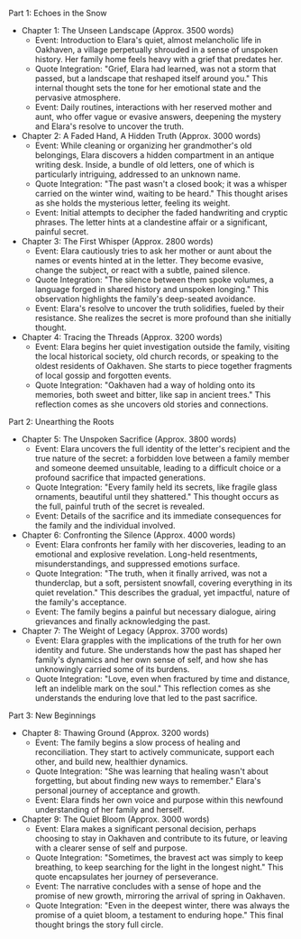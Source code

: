 Part 1: Echoes in the Snow

*   Chapter 1: The Unseen Landscape (Approx. 3500 words)
    *   Event: Introduction to Elara's quiet, almost melancholic life in Oakhaven, a village perpetually shrouded in a sense of unspoken history. Her family home feels heavy with a grief that predates her.
    *   Quote Integration: "Grief, Elara had learned, was not a storm that passed, but a landscape that reshaped itself around you." This internal thought sets the tone for her emotional state and the pervasive atmosphere.
    *   Event: Daily routines, interactions with her reserved mother and aunt, who offer vague or evasive answers, deepening the mystery and Elara's resolve to uncover the truth.
*   Chapter 2: A Faded Hand, A Hidden Truth (Approx. 3000 words)
    *   Event: While cleaning or organizing her grandmother's old belongings, Elara discovers a hidden compartment in an antique writing desk. Inside, a bundle of old letters, one of which is particularly intriguing, addressed to an unknown name.
    *   Quote Integration: "The past wasn't a closed book; it was a whisper carried on the winter wind, waiting to be heard." This thought arises as she holds the mysterious letter, feeling its weight.
    *   Event: Initial attempts to decipher the faded handwriting and cryptic phrases. The letter hints at a clandestine affair or a significant, painful secret.
*   Chapter 3: The First Whisper (Approx. 2800 words)
    *   Event: Elara cautiously tries to ask her mother or aunt about the names or events hinted at in the letter. They become evasive, change the subject, or react with a subtle, pained silence.
    *   Quote Integration: "The silence between them spoke volumes, a language forged in shared history and unspoken longing." This observation highlights the family's deep-seated avoidance.
    *   Event: Elara's resolve to uncover the truth solidifies, fueled by their resistance. She realizes the secret is more profound than she initially thought.
*   Chapter 4: Tracing the Threads (Approx. 3200 words)
    *   Event: Elara begins her quiet investigation outside the family, visiting the local historical society, old church records, or speaking to the oldest residents of Oakhaven. She starts to piece together fragments of local gossip and forgotten events.
    *   Quote Integration: "Oakhaven had a way of holding onto its memories, both sweet and bitter, like sap in ancient trees." This reflection comes as she uncovers old stories and connections.

Part 2: Unearthing the Roots

*   Chapter 5: The Unspoken Sacrifice (Approx. 3800 words)
    *   Event: Elara uncovers the full identity of the letter's recipient and the true nature of the secret: a forbidden love between a family member and someone deemed unsuitable, leading to a difficult choice or a profound sacrifice that impacted generations.
    *   Quote Integration: "Every family held its secrets, like fragile glass ornaments, beautiful until they shattered." This thought occurs as the full, painful truth of the secret is revealed.
    *   Event: Details of the sacrifice and its immediate consequences for the family and the individual involved.
*   Chapter 6: Confronting the Silence (Approx. 4000 words)
    *   Event: Elara confronts her family with her discoveries, leading to an emotional and explosive revelation. Long-held resentments, misunderstandings, and suppressed emotions surface.
    *   Quote Integration: "The truth, when it finally arrived, was not a thunderclap, but a soft, persistent snowfall, covering everything in its quiet revelation." This describes the gradual, yet impactful, nature of the family's acceptance.
    *   Event: The family begins a painful but necessary dialogue, airing grievances and finally acknowledging the past.
*   Chapter 7: The Weight of Legacy (Approx. 3700 words)
    *   Event: Elara grapples with the implications of the truth for her own identity and future. She understands how the past has shaped her family's dynamics and her own sense of self, and how she has unknowingly carried some of its burdens.
    *   Quote Integration: "Love, even when fractured by time and distance, left an indelible mark on the soul." This reflection comes as she understands the enduring love that led to the past sacrifice.

Part 3: New Beginnings

*   Chapter 8: Thawing Ground (Approx. 3200 words)
    *   Event: The family begins a slow process of healing and reconciliation. They start to actively communicate, support each other, and build new, healthier dynamics.
    *   Quote Integration: "She was learning that healing wasn't about forgetting, but about finding new ways to remember." Elara's personal journey of acceptance and growth.
    *   Event: Elara finds her own voice and purpose within this newfound understanding of her family and herself.
*   Chapter 9: The Quiet Bloom (Approx. 3000 words)
    *   Event: Elara makes a significant personal decision, perhaps choosing to stay in Oakhaven and contribute to its future, or leaving with a clearer sense of self and purpose.
    *   Quote Integration: "Sometimes, the bravest act was simply to keep breathing, to keep searching for the light in the longest night." This quote encapsulates her journey of perseverance.
    *   Event: The narrative concludes with a sense of hope and the promise of new growth, mirroring the arrival of spring in Oakhaven.
    *   Quote Integration: "Even in the deepest winter, there was always the promise of a quiet bloom, a testament to enduring hope." This final thought brings the story full circle.